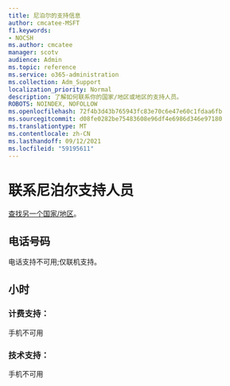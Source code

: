 ```yaml
---
title: 尼泊尔的支持信息
author: cmcatee-MSFT
f1.keywords:
- NOCSH
ms.author: cmcatee
manager: scotv
audience: Admin
ms.topic: reference
ms.service: o365-administration
ms.collection: Adm_Support
localization_priority: Normal
description: 了解如何联系你的国家/地区或地区的支持人员。
ROBOTS: NOINDEX, NOFOLLOW
ms.openlocfilehash: 72f4b3d43b765943fc83e70c6e47e60c1fdaa6fb
ms.sourcegitcommit: d08fe0282be75483608e96df4e6986d346e97180
ms.translationtype: MT
ms.contentlocale: zh-CN
ms.lasthandoff: 09/12/2021
ms.locfileid: "59195611"
---
```

# <a name="contact-support-for-nepal"></a>联系尼泊尔支持人员

[查找另一个国家/地区](../../business-video/get-help-support.md)。

## <a name="phone-number"></a>电话号码
电话支持不可用;仅联机支持。

## <a name="hours"></a>小时
### <a name="billing-support"></a>计费支持：

手机不可用

### <a name="technical-support"></a>技术支持：

手机不可用
